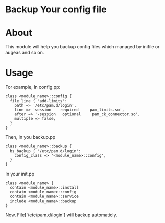 # Backup Your config file

# About
This module will help you backup config files which managed by inifile or augeas and so on.

# Usage
For example, In config.pp:

    class <module_name>::config {
      file_line { 'add-limits':
        path => '/etc/pam.d/login',
        line => 'session    required     pam_limits.so',
        after => '-session   optional     pam_ck_connector.so',
        multiple => false,
      }
    }

Then, In you backup.pp 

    class <module_name>::backup {
      bs_backup { '/etc/pam.d/login':
        config_class => '<module_name>::config',
      }
    }

In your init.pp

    class <module_name> {
      contain <module_name>::install
      contain <module_name>::config
      contain <module_name>::service
      include <module_name>::backup
    }

Now, File['/etc/pam.d/login'] will backup automaticly.
